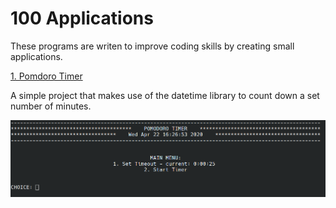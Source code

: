 # 100 Applications
These programs are writen to improve coding skills by creating small applications.

[1. Pomdoro Timer](001_Pomodoro_timer)

A simple project that makes use of the datetime library to count down a set number of minutes. 

![menu](001_Pomodoro_timer/screenshots/menu.png)
 